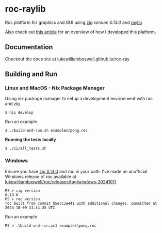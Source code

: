 # roc-raylib

Roc platform for graphics and GUI using [zig](https://ziglang.org) *version 0.13.0* and [raylib](https://www.raylib.com)

Also check out [this article](https://lukewilliamboswell.github.io/roc-ray-experiment/) for an overview of how I developed this platform.

## Documentation

Checkout the docs site at [lukewilliamboswell.github.io/roc-ray](https://lukewilliamboswell.github.io/roc-ray/)

## Building and Run

### Linux and MacOS - Nix Package Manager

Using nix package manager to setup a development environment with roc and zig

```
$ nix develop
```

Run an example

```
$ ./build-and-run.sh examples/pong.roc
```

**Running the tests locally**

```
$ ./ci/all_tests.sh
```

### Windows

Ensure you have [zig 0.13.0](https://ziglang.org/download/) and roc in your path. I've made an unofficial Windows release of roc available at [lukewilliamboswell/roc/releases/tag/windows-20241011](https://github.com/lukewilliamboswell/roc/releases/tag/windows-20241011)

```
PS > zig version
0.13.0
PS > roc version
roc built from commit b5e3c3e441 with additional changes, committed at 2024-10-09 11:34:35 UTC
```

Run an example

```
PS > .\build-and-run.ps1 examples\pong.roc
```